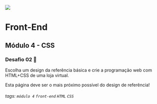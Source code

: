 ![](https://portal.alphaedtech.org.br/images/edtech/logo-edtech.webp)

# Front-End

## Módulo 4 - CSS

### Desafio 02 🚀

Escolha um design da referência básica e crie a programação web com HTML+CSS de uma loja virtual. 

Esta página deve ser o mais próximo possível do design de referência!

###### tags: `módulo 4` `front-end` `HTML` `CSS`